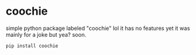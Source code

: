 # coochie
simple python package labeled "coochie"
lol it has no features yet it was mainly for a joke but yea?
soon.

```py 
pip install coochie
